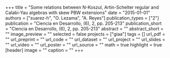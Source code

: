 +++
title = "Some relations between N-Koszul, Artin-Schelter regular and Calabi-Yau algebras with skew PBW extensions"
date = "2015-01-01"
authors = ["suarez-h", "O. Lezama", "A. Reyes"]
publication_types = ["2"]
publication = "Ciencia en Desarrollo, (6), 2, pp. 205-213"
publication_short = "Ciencia en Desarrollo, (6), 2, pp. 205-213"
abstract = ""
abstract_short = ""
image_preview = ""
selected = false
projects = ["giaa"]
tags = []
url_pdf = ""
url_preprint = ""
url_code = ""
url_dataset = ""
url_project = ""
url_slides = ""
url_video = ""
url_poster = ""
url_source = ""
math = true
highlight = true
[header]
image = ""
caption = ""
+++
